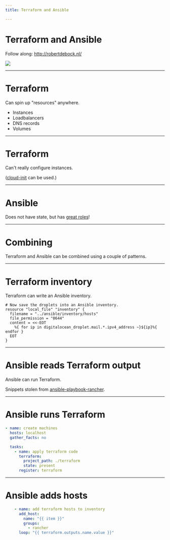 ```yaml
---
title: Terraform and Ansible

---
```


# Terraform and Ansible

Follow along: http://robertdebock.nl/

<img src="https://api.qrserver.com/v1/create-qr-code/?size=350x350&data=http://robertdebock.nl/presentations/terraform-and-ansible/"/>

---

# Terraform

Can spin up "resources" anywhere.

- Instances
- Loadbalancers
- DNS records
- Volumes

----

# Terraform

Can't really configure instances.

([cloud-init](https://cloudinit.readthedocs.io/en/latest/) can be used.)

----

# Ansible

Does not have state, but has [great roles](https://robertdebock.nl/)!

---

# Combining

Terraform and Ansible can be combined using a couple of patterns.

----

# Terraform inventory

Terraform can write an Ansible inventory.

```
# Now save the droplets into an Ansible inventory.
resource "local_file" "inventory" {
  filename = "../ansible/inventory/hosts"
  file_permission = "0644"
  content = <<-EOT
    %{ for ip in digitalocean_droplet.mail.*.ipv4_address ~}${ip}%{ endfor }
  EOT
}
```

----

# Ansible reads Terraform output

Ansible can run Terraform.

Snippets stolen from [ansible-playbook-rancher](https://github.com/robertdebock/ansible-playbook-rancher/blob/master/playbook.yml).

----

# Ansible runs Terraform

```yaml
- name: create machines
  hosts: localhost
  gather_facts: no

  tasks:
    - name: apply terraform code
      terraform:
        project_path: ./terraform
        state: present
      register: terraform
```

----

# Ansible adds hosts

```yaml
    - name: add terraform hosts to inventory
      add_host:
        name: "{{ item }}"
        groups:
          - rancher
      loop: "{{ terraform.outputs.name.value }}"
```
